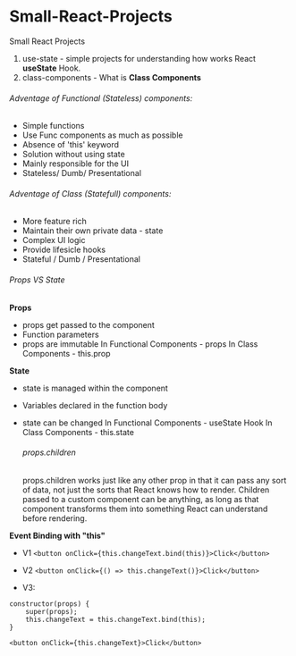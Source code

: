 # Small-React-Projects

Small React Projects

1. use-state - simple projects for understanding how works React **useState** Hook.
2. class-components - What is **Class Components**

###### Adventage of Functional (Stateless) components:

-   Simple functions
-   Use Func components as much as possible
-   Absence of 'this' keyword
-   Solution without using state
-   Mainly responsible for the UI
-   Stateless/ Dumb/ Presentational

###### Adventage of Class (Statefull) components:

-   More feature rich
-   Maintain their own private data - state
-   Complex UI logic
-   Provide lifesicle hooks
-   Stateful / Dumb / Presentational

###### Props VS State

**Props**

-   props get passed to the component
-   Function parameters
-   props are immutable
    In Functional Components - props
    In Class Components - this.prop

**State**

-   state is managed within the component
-   Variables declared in the function body
-   state can be changed
    In Functional Components - useState Hook
    In Class Components - this.state

    ###### props.children

    props.children works just like any other prop in that it can pass any sort of data, not just the sorts that React knows how to render. Children passed to a custom component can be anything, as long as that component transforms them into something React can understand before rendering.

**Event Binding with "this"**

-   V1
    `<button onClick={this.changeText.bind(this)}>Click</button>`
-   V2
    `<button onClick={() => this.changeText()}>Click</button>`

-   V3:

```
constructor(props) {
    super(props);
    this.changeText = this.changeText.bind(this);
}

<button onClick={this.changeText}>Click</button>

```
